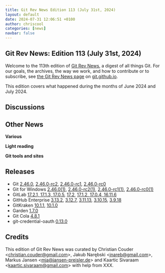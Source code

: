 ```yaml
---
title: Git Rev News Edition 113 (July 31st, 2024)
layout: default
date: 2024-07-31 12:06:51 +0100
author: chriscool
categories: [news]
navbar: false
---
```


## Git Rev News: Edition 113 (July 31st, 2024)

Welcome to the 113th edition of [Git Rev News](https://git.github.io/rev_news/rev_news/),
a digest of all things Git. For our goals, the archives, the way we work, and how to contribute or to
subscribe, see [the Git Rev News page](https://git.github.io/rev_news/rev_news/) on [git.github.io](http://git.github.io).

This edition covers what happened during the months of June 2024 and July 2024.

## Discussions

<!---
### General
-->

<!---
### Reviews
-->

<!---
### Support
-->

<!---
## Developer Spotlight:
-->

## Other News

__Various__


__Light reading__

<!---
__Easy watching__
-->

__Git tools and sites__


## Releases

+ Git [2.46.0](https://public-inbox.org/git/xmqqzfq0i0qa.fsf@gitster.g/),
[2.46.0-rc2](https://public-inbox.org/git/xmqq7cdavgqa.fsf@gitster.g/),
[2.46.0-rc1](https://public-inbox.org/git/xmqqwmlivcdp.fsf@gitster.g/),
[2.46.0-rc0](https://public-inbox.org/git/xmqqjzhqmt22.fsf@gitster.g/)
+ Git for Windows [2.46.0(1)](https://github.com/git-for-windows/git/releases/tag/v2.46.0.windows.1),
[2.46.0-rc2(1)](https://github.com/git-for-windows/git/releases/tag/v2.46.0-rc2.windows.1),
[2.46.0-rc1(1)](https://github.com/git-for-windows/git/releases/tag/v2.46.0-rc1.windows.1),
[2.46.0-rc0(1)](https://github.com/git-for-windows/git/releases/tag/v2.46.0-rc0.windows.1)
+ GitLab [17.2.1, 17.1.3, 17.0.5](https://about.gitlab.com/releases/2024/07/24/patch-release-gitlab-17-2-1-released/),
[17.2](https://about.gitlab.com/releases/2024/07/18/gitlab-17-2-released/),
[17.1.2, 17.0.4, 16.11.6](https://about.gitlab.com/releases/2024/07/10/patch-release-gitlab-17-1-2-released/)
+ GitHub Enterprise [3.13.2](https://help.github.com/enterprise-server@3.13/admin/release-notes#3.13.2),
[3.12.7](https://help.github.com/enterprise-server@3.12/admin/release-notes#3.12.7),
[3.11.13](https://help.github.com/enterprise-server@3.11/admin/release-notes#3.11.13),
[3.10.15](https://help.github.com/enterprise-server@3.10/admin/release-notes#3.10.15),
[3.9.18](https://help.github.com/enterprise-server@3.9/admin/release-notes#3.9.18)
+ GitKraken [10.1.1](https://help.gitkraken.com/gitkraken-client/current/),
[10.1.0](https://help.gitkraken.com/gitkraken-client/current/)
+ Garden [1.7.0](https://github.com/garden-rs/garden/releases/tag/v1.7.0)
+ Git Cola [4.8.1](https://github.com/git-cola/git-cola/releases/tag/v4.8.1)
+ git-credential-oauth [0.13.0](https://github.com/hickford/git-credential-oauth/releases/tag/v0.13.0)

## Credits

This edition of Git Rev News was curated by
Christian Couder &lt;<christian.couder@gmail.com>&gt;,
Jakub Narębski &lt;<jnareb@gmail.com>&gt;,
Markus Jansen &lt;<mja@jansen-preisler.de>&gt; and
Kaartic Sivaraam &lt;<kaartic.sivaraam@gmail.com>&gt;
with help from XXX.
